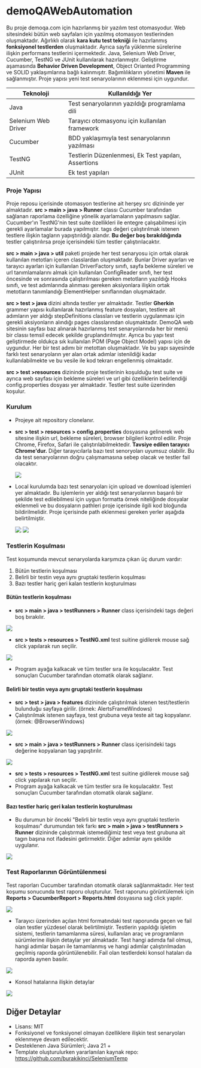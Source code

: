 # demoQAWebAutomation


 Bu proje demoqa.com için hazırlanmış bir yazılım test otomasyodur. Web sitesindeki bütün web sayfaları için yazılmış otomasyon testlerinden oluşmaktadır. Ağırlıklı olarak **kara kutu test tekniği** ile hazırlanmış **fonksiyonel testlerden** oluşmaktadır. Ayrıca sayfa yüklenme sürelerine ilişkin performans testlerini içermektedir. Java, Selenium Web Driver,
 Cucumber, TestNG ve JUnit kullanılarak hazırlanmıştır. Geliştirme aşamasında **Behavior Driven Development**, Object Orianted Programming ve SOLID yaklaşımlarına bağlı kalınmışıtr. Bağımlılıkların yönetimi **Maven** ile sağlanmıştır. Proje yapısı yeni test senaryolarının eklenmesi için uygundur.



Teknoloji  | Kullanıldığı Yer
------------- | -------------
Java | Test senaryolarının yazıldığı programlama dili
Selenium Web Driver | Tarayıcı otomasyonu için kullanılan framework
Cucumber | BDD yaklaşımıyla test senaryolarının yazılması
TestNG | Testlerin Düzenlenmesi, Ek Test yapıları, Assertions
JUnit | Ek test yapıları



### Proje Yapısı

Proje reposu içerisinde otomasyon testlerine ait herşey src dizininde yer almaktadır.  **src > main > java > Runner**  classı Cucumber tarafından 
sağlanan raporlama özelliğine yönelik ayarlamaların yapılmasını sağlar. Cucumber'ın TestNG'nin test suite özellikleri ile entegre çalışabilmesi için gerekli ayarlamalar burada yapılmıştır.
tags değeri çalıştırılmak istenen testlere ilişkin tagların yapıştırıldığı alandır. **Bu değer boş bırakıldığında** testler çalıştırılırsa proje içerisindeki tüm testler çalıştırılacaktır.

**src > main > java > util** paketi projede her test senaryosu için ortak olarak kullanılan metotları içeren classlardan oluşmaktadır. Bunlar Driver ayarları ve tarayıcı ayarları için kullanılan DriverFactory sınıfı, sayfa bekleme süreleri ve url tanımlamalarını almak  için kullanılan ConfigReader sınıfı, her test öncesinde ve sonrasında çalıştırılması gereken metotların yazıldığı Hooks sınıfı, ve test adımlarında alınması gereken aksiyonlara ilişkin ortak metotların tanımlandığı ElementHelper sınıflarından oluşmaktadır.

**src > test > java** dizini altında testler yer almaktadır. Testler **Gherkin** grammer yapısı kullanılarak hazırlanmış feature dosyaları, testlere ait adımların yer aldığı stepDefinitions classları ve testlerin uygulanması için gerekli aksiyonların alındığı pages classlarından oluşmaktadır. DemoQA web sitesinin sayfası baz alınarak hazırlanmış test senaryolarında her bir menü bir classı temsil edecek şekilde gruplandırılmıştır. Ayrıca bu yapı test geliştirmede oldukça sık kullanılan POM (Page Object Model) yapısı için de uygundur. Her bir test adımı bir metottan oluşmaktadır. Ve bu yapı sayesinde farklı test senaryoların yer alan ortak adımlar istenildiği kadar kullanılabilmekte ve bu vesile ile kod tekrarı engellenmiş olmaktadır.

**src > test >resources** dizininde proje testlerinin koşulduğu test suite ve ayrıca web sayfası için bekleme süreleri ve url gibi özelliklerin belirlendiği config.properties dosyası yer almaktadır. Testler test suite üzerinden koşulur. 



### Kurulum

* Projeye ait repository clonelanır.
* **src > test > resources > config.properties** dosyasına gelinerek web sitesine ilişkin url, bekleme süreleri, browser bilgileri kontrol edilir. Proje Chrome, Firefox, Safari ile çalıştırılabilmektedir. **Tavsiye edilen tarayıcı Chrome'dur.** Diğer tarayıcılarla bazı test senoryoları uyumsuz olabilir. Bu da test senaryolarının doğru çalışmamasına sebep olacak ve testler fail olacaktır.

  <img src="https://github.com/aliigan/demoQAWebOtomation/blob/main/images/configProperties.png" >



* Local kurulumda bazı test senaryoları için upload ve download işlemleri yer almaktadır. Bu işlemlerin yer aldığı test senaryolarının başarılı bir şekilde test edilebilmesi için uygun formatta örnek niteliğinde dosyalar eklenmeli ve bu dosyaların pathleri proje içerisinde ilgili kod bloğunda bildirilmelidir. Proje içerisinde path eklenmesi gereken yerler aşağıda belirtilmiştir.

  <img src="https://github.com/aliigan/demoQAWebOtomation/blob/main/images/elementsPagePath1.png" >



  <img src="https://github.com/aliigan/demoQAWebOtomation/blob/main/images/elementsPagePath2.png" >



### Testlerin Koşulması

 Test koşumunda mevcut senaryolarda karşımıza çıkan üç durum vardır:
 
   1. Bütün testlerin koşulması
   2. Belirli bir testin veya aynı gruptaki testlerin koşulması
   3. Bazı testler hariç geri kalan testlerin koşturulması
  
 
     
  #### Bütün testlerin koşulması

 * **src > main > java > testRunners > Runner** class içerisindeki tags değeri boş bırakılır.

<img src="https://github.com/aliigan/demoQAWebOtomation/blob/main/images/runAllTestsRunnerClass.png" >



 * **src > tests > resources > TestNG.xml** test suitine gidilerek mouse sağ click yapılarak run seçilir.

<img src="https://github.com/aliigan/demoQAWebOtomation/blob/main/images/runAllTestsTestNGSuite.png" >



* Program ayağa kalkacak ve tüm testler sıra ile koşulacaktır. Test sonuçları Cucumber tarafından otomatik olarak sağlanır.



#### Belirli bir testin veya aynı gruptaki testlerin koşulması

* **src > test > java > features** dizininde çalıştırılmak istenen test/testlerin bulunduğu sayfaya girilir. (örnek: AlertsFrameWindows)
* Çalıştırılmak istenen sayfaya, test grubuna veya teste ait tag kopyalanır. (örnek: @BrowserWindows)

<img src="https://github.com/aliigan/demoQAWebOtomation/blob/main/images/featureTestTag.png" >



 * **src > main > java > testRunners > Runner** class içerisindeki tags değerine kopyalanan tag yapıştırılır.

<img src="https://github.com/aliigan/demoQAWebOtomation/blob/main/images/pasteTestTagInRunner.png" >



 * **src > tests > resources > TestNG.xml** test suitine gidilerek mouse sağ click yapılarak run seçilir.
 * Program ayağa kalkacak ve tüm testler sıra ile koşulacaktır. Test sonuçları Cucumber tarafından otomatik olarak sağlanır.



#### Bazı testler hariç geri kalan testlerin koşturulması

 * Bu durumun bir önceki "Belirli bir testin veya aynı gruptaki testlerin koşulması" durumundan tek farkı **src > main > java > testRunners > Runner** dizininde
 çalıştırmak istemediğimiz test veya test grubuna ait tagın başına not ifadesini getirmektir. Diğer adımlar aynı şekilde uygulanır.

<img src="https://github.com/aliigan/demoQAWebOtomation/blob/main/images/notTag.png" >



### Test Raporlarının Görüntülenmesi

Test raporları Cucumber tarafından otomatik olarak sağlanmaktadır. Her test koşumu sonucunda test raporu oluşturulur. Test raporunu görüntülemek için **Reports > CucumberReport > Reports.html** dosyasına sağ click yapılır.

<img src="https://github.com/aliigan/demoQAWebOtomation/blob/main/images/howToDisplayReports.png" >



* Tarayıcı üzerinden açılan html formatındaki test raporunda geçen ve fail olan testler yüzdesel olarak belirtilmiştir. Testlerin yapıldığı işletim sistemi, testlerin tamamlanma süresi, kullanılan araç ve programların sürümlerine ilişkin detaylar yer almaktadır. Test hangi adımda fail olmuş, hangi adımlar başarı ile tamamlanmış ve hangi adımlar çalıştırılmadan geçilmiş raporda görüntülenebilir. Fail olan testlerdeki konsol hataları da raporda aynen basılır.

<img src="https://github.com/aliigan/demoQAWebOtomation/blob/main/images/testRunReport.png" >



* Konsol hatalarına ilişkin detaylar

<img src="https://github.com/aliigan/demoQAWebOtomation/blob/main/images/failDetails.png" >



## Diğer Detaylar

* Lisans: MIT
* Fonksiyonel ve fonksiyonel olmayan özelliklere ilişkin test senaryoları eklenmeye devam edilecektir.
* Desteklenen Java Sürümleri; Java 21 +
* Template oluşturulurken yararlanılan kaynak repo:  https://github.com/burakikinci/SeleniumTemp





  

   

  



